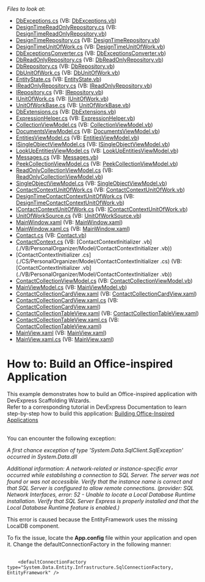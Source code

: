 <!-- default file list -->
*Files to look at*:

* [DbExceptions.cs](./CS/PersonalOrganizer/Common/DataModel/DbExceptions.cs) (VB: [DbExceptions.vb](./VB/PersonalOrganizer/Common/DataModel/DbExceptions.vb))
* [DesignTimeReadOnlyRepository.cs](./CS/PersonalOrganizer/Common/DataModel/DesignTimeReadOnlyRepository.cs) (VB: [DesignTimeReadOnlyRepository.vb](./VB/PersonalOrganizer/Common/DataModel/DesignTimeReadOnlyRepository.vb))
* [DesignTimeRepository.cs](./CS/PersonalOrganizer/Common/DataModel/DesignTimeRepository.cs) (VB: [DesignTimeRepository.vb](./VB/PersonalOrganizer/Common/DataModel/DesignTimeRepository.vb))
* [DesignTimeUnitOfWork.cs](./CS/PersonalOrganizer/Common/DataModel/DesignTimeUnitOfWork.cs) (VB: [DesignTimeUnitOfWork.vb](./VB/PersonalOrganizer/Common/DataModel/DesignTimeUnitOfWork.vb))
* [DbExceptionsConverter.cs](./CS/PersonalOrganizer/Common/DataModel/EntityFramework/DbExceptionsConverter.cs) (VB: [DbExceptionsConverter.vb](./VB/PersonalOrganizer/Common/DataModel/EntityFramework/DbExceptionsConverter.vb))
* [DbReadOnlyRepository.cs](./CS/PersonalOrganizer/Common/DataModel/EntityFramework/DbReadOnlyRepository.cs) (VB: [DbReadOnlyRepository.vb](./VB/PersonalOrganizer/Common/DataModel/EntityFramework/DbReadOnlyRepository.vb))
* [DbRepository.cs](./CS/PersonalOrganizer/Common/DataModel/EntityFramework/DbRepository.cs) (VB: [DbRepository.vb](./VB/PersonalOrganizer/Common/DataModel/EntityFramework/DbRepository.vb))
* [DbUnitOfWork.cs](./CS/PersonalOrganizer/Common/DataModel/EntityFramework/DbUnitOfWork.cs) (VB: [DbUnitOfWork.vb](./VB/PersonalOrganizer/Common/DataModel/EntityFramework/DbUnitOfWork.vb))
* [EntityState.cs](./CS/PersonalOrganizer/Common/DataModel/EntityState.cs) (VB: [EntityState.vb](./VB/PersonalOrganizer/Common/DataModel/EntityState.vb))
* [IReadOnlyRepository.cs](./CS/PersonalOrganizer/Common/DataModel/IReadOnlyRepository.cs) (VB: [IReadOnlyRepository.vb](./VB/PersonalOrganizer/Common/DataModel/IReadOnlyRepository.vb))
* [IRepository.cs](./CS/PersonalOrganizer/Common/DataModel/IRepository.cs) (VB: [IRepository.vb](./VB/PersonalOrganizer/Common/DataModel/IRepository.vb))
* [IUnitOfWork.cs](./CS/PersonalOrganizer/Common/DataModel/IUnitOfWork.cs) (VB: [IUnitOfWork.vb](./VB/PersonalOrganizer/Common/DataModel/IUnitOfWork.vb))
* [UnitOfWorkBase.cs](./CS/PersonalOrganizer/Common/DataModel/UnitOfWorkBase.cs) (VB: [UnitOfWorkBase.vb](./VB/PersonalOrganizer/Common/DataModel/UnitOfWorkBase.vb))
* [DbExtensions.cs](./CS/PersonalOrganizer/Common/Utils/DbExtensions.cs) (VB: [DbExtensions.vb](./VB/PersonalOrganizer/Common/Utils/DbExtensions.vb))
* [ExpressionHelper.cs](./CS/PersonalOrganizer/Common/Utils/ExpressionHelper.cs) (VB: [ExpressionHelper.vb](./VB/PersonalOrganizer/Common/Utils/ExpressionHelper.vb))
* [CollectionViewModel.cs](./CS/PersonalOrganizer/Common/ViewModel/CollectionViewModel.cs) (VB: [CollectionViewModel.vb](./VB/PersonalOrganizer/Common/ViewModel/CollectionViewModel.vb))
* [DocumentsViewModel.cs](./CS/PersonalOrganizer/Common/ViewModel/DocumentsViewModel.cs) (VB: [DocumentsViewModel.vb](./VB/PersonalOrganizer/Common/ViewModel/DocumentsViewModel.vb))
* [EntitiesViewModel.cs](./CS/PersonalOrganizer/Common/ViewModel/EntitiesViewModel.cs) (VB: [EntitiesViewModel.vb](./VB/PersonalOrganizer/Common/ViewModel/EntitiesViewModel.vb))
* [ISingleObjectViewModel.cs](./CS/PersonalOrganizer/Common/ViewModel/ISingleObjectViewModel.cs) (VB: [ISingleObjectViewModel.vb](./VB/PersonalOrganizer/Common/ViewModel/ISingleObjectViewModel.vb))
* [LookUpEntitiesViewModel.cs](./CS/PersonalOrganizer/Common/ViewModel/LookUpEntitiesViewModel.cs) (VB: [LookUpEntitiesViewModel.vb](./VB/PersonalOrganizer/Common/ViewModel/LookUpEntitiesViewModel.vb))
* [Messages.cs](./CS/PersonalOrganizer/Common/ViewModel/Messages.cs) (VB: [Messages.vb](./VB/PersonalOrganizer/Common/ViewModel/Messages.vb))
* [PeekCollectionViewModel.cs](./CS/PersonalOrganizer/Common/ViewModel/PeekCollectionViewModel.cs) (VB: [PeekCollectionViewModel.vb](./VB/PersonalOrganizer/Common/ViewModel/PeekCollectionViewModel.vb))
* [ReadOnlyCollectionViewModel.cs](./CS/PersonalOrganizer/Common/ViewModel/ReadOnlyCollectionViewModel.cs) (VB: [ReadOnlyCollectionViewModel.vb](./VB/PersonalOrganizer/Common/ViewModel/ReadOnlyCollectionViewModel.vb))
* [SingleObjectViewModel.cs](./CS/PersonalOrganizer/Common/ViewModel/SingleObjectViewModel.cs) (VB: [SingleObjectViewModel.vb](./VB/PersonalOrganizer/Common/ViewModel/SingleObjectViewModel.vb))
* [ContactContextUnitOfWork.cs](./CS/PersonalOrganizer/ContactContextDataModel/ContactContextUnitOfWork.cs) (VB: [ContactContextUnitOfWork.vb](./VB/PersonalOrganizer/ContactContextDataModel/ContactContextUnitOfWork.vb))
* [DesignTimeContactContextUnitOfWork.cs](./CS/PersonalOrganizer/ContactContextDataModel/DesignTimeContactContextUnitOfWork.cs) (VB: [DesignTimeContactContextUnitOfWork.vb](./VB/PersonalOrganizer/ContactContextDataModel/DesignTimeContactContextUnitOfWork.vb))
* [IContactContextUnitOfWork.cs](./CS/PersonalOrganizer/ContactContextDataModel/IContactContextUnitOfWork.cs) (VB: [IContactContextUnitOfWork.vb](./VB/PersonalOrganizer/ContactContextDataModel/IContactContextUnitOfWork.vb))
* [UnitOfWorkSource.cs](./CS/PersonalOrganizer/ContactContextDataModel/UnitOfWorkSource.cs) (VB: [UnitOfWorkSource.vb](./VB/PersonalOrganizer/ContactContextDataModel/UnitOfWorkSource.vb))
* [MainWindow.xaml](./CS/PersonalOrganizer/MainWindow.xaml) (VB: [MainWindow.xaml](./VB/PersonalOrganizer/MainWindow.xaml))
* [MainWindow.xaml.cs](./CS/PersonalOrganizer/MainWindow.xaml.cs) (VB: [MainWindow.xaml](./VB/PersonalOrganizer/MainWindow.xaml))
* [Contact.cs](./CS/PersonalOrganizer/Model/Contact.cs) (VB: [Contact.vb](./VB/PersonalOrganizer/Model/Contact.vb))
* [ContactContext.cs](./CS/PersonalOrganizer/Model/ContactContext.cs) (VB: [ContactContextInitializer .vb](./VB/PersonalOrganizer/Model/ContactContextInitializer .vb))
* [ContactContextInitializer .cs](./CS/PersonalOrganizer/Model/ContactContextInitializer .cs) (VB: [ContactContextInitializer .vb](./VB/PersonalOrganizer/Model/ContactContextInitializer .vb))
* [ContactCollectionViewModel.cs](./CS/PersonalOrganizer/ViewModels/Contact/ContactCollectionViewModel.cs) (VB: [ContactCollectionViewModel.vb](./VB/PersonalOrganizer/ViewModels/Contact/ContactCollectionViewModel.vb))
* [MainViewModel.cs](./CS/PersonalOrganizer/ViewModels/MainViewModel.cs) (VB: [MainViewModel.vb](./VB/PersonalOrganizer/ViewModels/MainViewModel.vb))
* [ContactCollectionCardView.xaml](./CS/PersonalOrganizer/Views/Contact/ContactCollectionCardView.xaml) (VB: [ContactCollectionCardView.xaml](./VB/PersonalOrganizer/Views/Contact/ContactCollectionCardView.xaml))
* [ContactCollectionCardView.xaml.cs](./CS/PersonalOrganizer/Views/Contact/ContactCollectionCardView.xaml.cs) (VB: [ContactCollectionCardView.xaml](./VB/PersonalOrganizer/Views/Contact/ContactCollectionCardView.xaml))
* [ContactCollectionTableView.xaml](./CS/PersonalOrganizer/Views/Contact/ContactCollectionTableView.xaml) (VB: [ContactCollectionTableView.xaml](./VB/PersonalOrganizer/Views/Contact/ContactCollectionTableView.xaml))
* [ContactCollectionTableView.xaml.cs](./CS/PersonalOrganizer/Views/Contact/ContactCollectionTableView.xaml.cs) (VB: [ContactCollectionTableView.xaml](./VB/PersonalOrganizer/Views/Contact/ContactCollectionTableView.xaml))
* [MainView.xaml](./CS/PersonalOrganizer/Views/MainView.xaml) (VB: [MainView.xaml](./VB/PersonalOrganizer/Views/MainView.xaml))
* [MainView.xaml.cs](./CS/PersonalOrganizer/Views/MainView.xaml.cs) (VB: [MainView.xaml](./VB/PersonalOrganizer/Views/MainView.xaml))
<!-- default file list end -->
# How to: Build an Office-inspired Application


<p>This example demonstrates how to build an Office-inspired application with DevExpress Scaffolding Wizards.<br />Refer to a corresponding tutorial in DevExpress Documentation to learn step-by-step how to build this application: <a href="https://documentation.devexpress.com/#WPF/CustomDocument17148">Building Office-Inspired Applications</a><br /><br /></p>
<p>You can encounter the following exception:</p>
<p><em>A first chance exception of type 'System.Data.SqlClient.SqlException' occurred in System.Data.dll</em></p>
<p><em>Additional information: A network-related or instance-specific error occurred while establishing a connection to SQL Server. The server was not found or was not accessible. Verify that the instance name is correct and that SQL Server is configured to allow remote connections. (provider: SQL Network Interfaces, error: 52 - Unable to locate a Local Database Runtime installation. Verify that SQL Server Express is properly installed and that the Local Database Runtime feature is enabled.)</em></p>
<p>This error is caused because the EntityFramework uses the missing LocalDB component.</p>
<p>To fix the issue, locate the <strong>App.config</strong> file within your application and open it. Change the defaultConnectionFactory in the following manner:<br /><br /></p>


```xaml
    <defaultConnectionFactory type="System.Data.Entity.Infrastructure.SqlConnectionFactory, EntityFramework" /> 
```


<p></p>

<br/>


